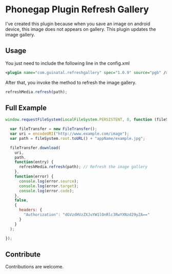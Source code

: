 # Phonegap Plugin Refresh Gallery

I've created this plugin because when you save an image on android device, this image does not appears on gallery. This plugin updates the image gallery.

## Usage

You just need to include the following line in the config.xml

```xml
<plugin name="com.guinatal.refreshgallery" spec="1.0.9" source="pgb" />
```

After that, you invoke the method to refresh the image gallery.

```javascript
refreshMedia.refresh(path);
```

## Full Example

```javascript
window.requestFileSystem(LocalFileSystem.PERSISTENT, 0, function (fileSystem) {

  var fileTransfer = new FileTransfer();
  var uri = encodeURI("http://www.example.com/image");
  var path = fileSystem.root.toURL() + "appName/example.jpg";

  fileTransfer.download(
    uri,
    path,
    function(entry) {
      refreshMedia.refresh(path); // Refresh the image gallery
    },
    function(error) {
      console.log(error.source);
      console.log(error.target);
      console.log(error.code);
    },
    false,
    {
      headers: {
        "Authorization": "dGVzdHVzZXJuYW1lOnRlc3RwYXNzd29yZA=="
      }
    }
  );

});
```

## Contribute

Contributions are welcome.
